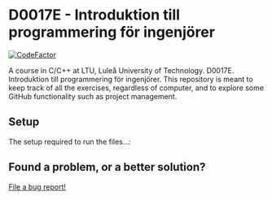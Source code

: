 # D0017E - Introduktion till programmering för ingenjörer
[![CodeFactor](https://www.codefactor.io/repository/github/dehrax/d0017e/badge)](https://www.codefactor.io/repository/github/dehrax/d0017e)

A course in C/C++ at LTU, Luleå University of Technology. D0017E. Introduktion till programmering för ingenjörer. This repository is meant to keep track of all the exercises, regardless of computer, and to explore some GitHub functionality such as project management.

## Setup
The setup required to run the files...:

## Found a problem, or a better solution?
[File a bug report!](https://github.com/dehrax/D0017E/issues/new/choose)

